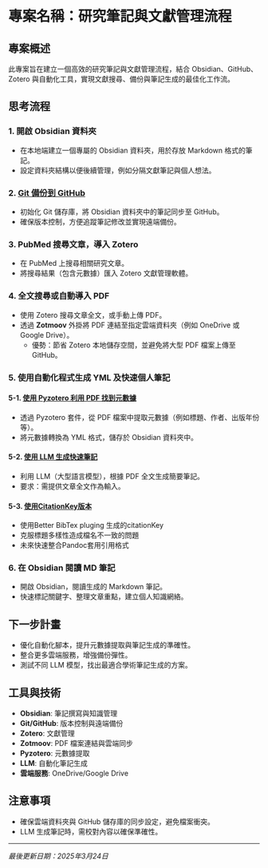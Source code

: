 # 專案名稱：研究筆記與文獻管理流程

## 專案概述
此專案旨在建立一個高效的研究筆記與文獻管理流程，結合 Obsidian、GitHub、Zotero 與自動化工具，實現文獻搜尋、備份與筆記生成的最佳化工作流。

## 思考流程

### 1. 開啟 Obsidian 資料夾
- 在本地端建立一個專屬的 Obsidian 資料夾，用於存放 Markdown 格式的筆記。
- 設定資料夾結構以便後續管理，例如分隔文獻筆記與個人想法。

### 2. [Git 備份到 GitHub](../study_notes/Git/git.md)
- 初始化 Git 儲存庫，將 Obsidian 資料夾中的筆記同步至 GitHub。
- 確保版本控制，方便追蹤筆記修改並實現遠端備份。

### 3. PubMed 搜尋文章，導入 Zotero
- 在 PubMed 上搜尋相關研究文章。
- 將搜尋結果（包含元數據）匯入 Zotero 文獻管理軟體。

### 4. 全文搜尋或自動導入 PDF
- 使用 Zotero 搜尋文章全文，或手動上傳 PDF。
- 透過 **Zotmoov** 外掛將 PDF 連結至指定雲端資料夾（例如 OneDrive 或 Google Drive）。
  - 優勢：節省 Zotero 本地儲存空間，並避免將大型 PDF 檔案上傳至 GitHub。

### 5. 使用自動化程式生成 YML 及快速個人筆記
#### 5-1. [使用 Pyzotero 利用 PDF 找到元數據](./Pyzotero.md)
- 透過 Pyzotero 套件，從 PDF 檔案中提取元數據（例如標題、作者、出版年份等）。
- 將元數據轉換為 YML 格式，儲存於 Obsidian 資料夾中。

#### 5-2. [使用 LLM 生成快速筆記](./LLM.md)
- 利用 LLM（大型語言模型），根據 PDF 全文生成簡要筆記。
- 要求：需提供文章全文作為輸入。

#### 5-3. [使用CitationKey版本](./PDF2MD.md)
 - 使用Better BibTex pluging 生成的citationKey
 - 克服標題多樣性造成檔名不一致的問題
 - 未來快速整合Pandoc套用引用格式

### 6. 在 Obsidian 閱讀 MD 筆記
- 開啟 Obsidian，閱讀生成的 Markdown 筆記。
- 快速標記關鍵字、整理文章重點，建立個人知識網絡。

## 下一步計畫
- 優化自動化腳本，提升元數據提取與筆記生成的準確性。
- 整合更多雲端服務，增強備份彈性。
- 測試不同 LLM 模型，找出最適合學術筆記生成的方案。

## 工具與技術
- **Obsidian**: 筆記撰寫與知識管理
- **Git/GitHub**: 版本控制與遠端備份
- **Zotero**: 文獻管理
- **Zotmoov**: PDF 檔案連結與雲端同步
- **Pyzotero**: 元數據提取
- **LLM**: 自動化筆記生成
- **雲端服務**: OneDrive/Google Drive

## 注意事項
- 確保雲端資料夾與 GitHub 儲存庫的同步設定，避免檔案衝突。
- LLM 生成筆記時，需校對內容以確保準確性。

---
*最後更新日期：2025年3月24日*

